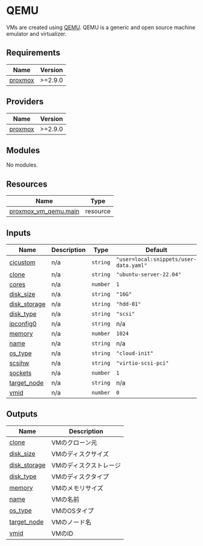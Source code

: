 <!-- BEGIN_TF_DOCS -->
# QEMU

VMs are created using [QEMU](https://www.qemu.org/). QEMU is a generic and open source machine emulator and virtualizer.

## Requirements

| Name | Version |
|------|---------|
| <a name="requirement_proxmox"></a> [proxmox](#requirement\_proxmox) | >=2.9.0 |

## Providers

| Name | Version |
|------|---------|
| <a name="provider_proxmox"></a> [proxmox](#provider\_proxmox) | >=2.9.0 |

## Modules

No modules.

## Resources

| Name | Type |
|------|------|
| [proxmox_vm_qemu.main](https://registry.terraform.io/providers/telmate/proxmox/latest/docs/resources/vm_qemu) | resource |

## Inputs

| Name | Description | Type | Default | Required |
|------|-------------|------|---------|:--------:|
| <a name="input_cicustom"></a> [cicustom](#input\_cicustom) | n/a | `string` | `"user=local:snippets/user-data.yaml"` | no |
| <a name="input_clone"></a> [clone](#input\_clone) | n/a | `string` | `"ubuntu-server-22.04"` | no |
| <a name="input_cores"></a> [cores](#input\_cores) | n/a | `number` | `1` | no |
| <a name="input_disk_size"></a> [disk\_size](#input\_disk\_size) | n/a | `string` | `"16G"` | no |
| <a name="input_disk_storage"></a> [disk\_storage](#input\_disk\_storage) | n/a | `string` | `"hdd-01"` | no |
| <a name="input_disk_type"></a> [disk\_type](#input\_disk\_type) | n/a | `string` | `"scsi"` | no |
| <a name="input_ipconfig0"></a> [ipconfig0](#input\_ipconfig0) | n/a | `string` | n/a | yes |
| <a name="input_memory"></a> [memory](#input\_memory) | n/a | `number` | `1024` | no |
| <a name="input_name"></a> [name](#input\_name) | n/a | `string` | n/a | yes |
| <a name="input_os_type"></a> [os\_type](#input\_os\_type) | n/a | `string` | `"cloud-init"` | no |
| <a name="input_scsihw"></a> [scsihw](#input\_scsihw) | n/a | `string` | `"virtio-scsi-pci"` | no |
| <a name="input_sockets"></a> [sockets](#input\_sockets) | n/a | `number` | `1` | no |
| <a name="input_target_node"></a> [target\_node](#input\_target\_node) | n/a | `string` | n/a | yes |
| <a name="input_vmid"></a> [vmid](#input\_vmid) | n/a | `number` | `0` | no |

## Outputs

| Name | Description |
|------|-------------|
| <a name="output_clone"></a> [clone](#output\_clone) | VMのクローン元 |
| <a name="output_disk_size"></a> [disk\_size](#output\_disk\_size) | VMのディスクサイズ |
| <a name="output_disk_storage"></a> [disk\_storage](#output\_disk\_storage) | VMのディスクストレージ |
| <a name="output_disk_type"></a> [disk\_type](#output\_disk\_type) | VMのディスクタイプ |
| <a name="output_memory"></a> [memory](#output\_memory) | VMのメモリサイズ |
| <a name="output_name"></a> [name](#output\_name) | VMの名前 |
| <a name="output_os_type"></a> [os\_type](#output\_os\_type) | VMのOSタイプ |
| <a name="output_target_node"></a> [target\_node](#output\_target\_node) | VMのノード名 |
| <a name="output_vmid"></a> [vmid](#output\_vmid) | VMのID |
<!-- END_TF_DOCS -->